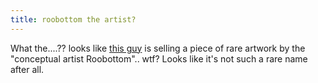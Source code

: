 ```yaml
---
title: roobottom the artist?
---
```

What the....?? looks like [this guy](http://cgi.ebay.co.uk/ws/eBayISAPI.dll?ViewItem&item=6513233462) is selling a piece of rare artwork by the "conceptual artist Roobottom".. wtf? Looks like it's not such a rare name after all.